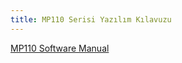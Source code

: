 ```yaml
---
title: MP110 Serisi Yazılım Kılavuzu
---
```


[MP110 Software Manual](https://www.mikrodev.com/en/docs/PLC/software_manual/MIKRODEV_SM_MP110_PM_EN.pdf)
